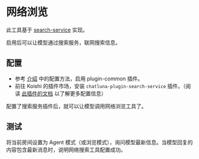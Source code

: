 # 网络浏览

此工具基于 [search-service](../../ecosystem/plugin/search-service.md) 实现。

启用后可以让模型通过搜索服务，联网搜索信息。

## 配置

- 参考 [介绍](introduction.md) 中的配置方法，启用 plugin-common 插件。
- 前往 Koishi 的插件市场，安装 `chatluna-plugin-search-service` 插件。（阅读 [此插件的文档](../../ecosystem/plugin/search-service.md) 以了解更多配置信息）

配置了搜索服务插件后，就可以让模型调用网络浏览工具了。

## 测试

将当前房间设置为 Agent 模式（或浏览模式），询问模型最新信息。当模型回复的内容包含最新消息时，说明网络搜索工具配置成功。
